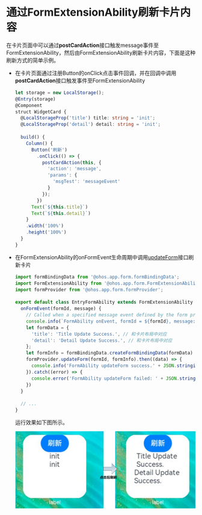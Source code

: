 # 通过FormExtensionAbility刷新卡片内容


在卡片页面中可以通过**postCardAction**接口触发message事件至FormExtensionAbility，然后由FormExtensionAbility刷新卡片内容，下面是这种刷新方式的简单示例。


- 在卡片页面通过注册Button的onClick点击事件回调，并在回调中调用**postCardAction**接口触发事件至FormExtensionAbility
  
  ```ts
  let storage = new LocalStorage();
  @Entry(storage)
  @Component
  struct WidgetCard {
    @LocalStorageProp('title') title: string = 'init';
    @LocalStorageProp('detail') detail: string = 'init';
  
    build() {
      Column() {
        Button('刷新')
          .onClick(() => {
            postCardAction(this, {
              'action': 'message',
              'params': {
                'msgTest': 'messageEvent'
              }
            });
          })
        Text(`${this.title}`)
        Text(`${this.detail}`)
      }
      .width('100%')
      .height('100%')
    }
  }
  ```
  
- 在FormExtensionAbility的onFormEvent生命周期中调用[updateForm](../reference/apis/js-apis-app-form-formProvider.md#updateform)接口刷新卡片
  
  ```ts
  import formBindingData from '@ohos.app.form.formBindingData';
  import FormExtensionAbility from '@ohos.app.form.FormExtensionAbility';
  import formProvider from '@ohos.app.form.formProvider';
  
  export default class EntryFormAbility extends FormExtensionAbility {
    onFormEvent(formId, message) {
      // Called when a specified message event defined by the form provider is triggered.
      console.info(`FormAbility onEvent, formId = ${formId}, message: ${JSON.stringify(message)}`);
      let formData = {
        'title': 'Title Update Success.', // 和卡片布局中对应
        'detail': 'Detail Update Success.', // 和卡片布局中对应
      };
      let formInfo = formBindingData.createFormBindingData(formData)
      formProvider.updateForm(formId, formInfo).then((data) => {
        console.info('FormAbility updateForm success.' + JSON.stringify(data));
      }).catch((error) => {
        console.error('FormAbility updateForm failed: ' + JSON.stringify(error));
      })
    }
  
    // ...
  }
  ```

  运行效果如下图所示。

  ![WidgetUpdatePage](figures/WidgetUpdatePage.png)
